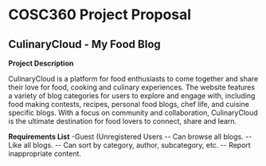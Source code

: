 # COSC360 Project Proposal

## CulinaryCloud - My Food Blog

__Project Description__

CulinaryCloud is a platform for food enthusiasts to come together and share their love for food, cooking and culinary experiences. The website features a variety of blog categories for users to explore and engage with, including food making contests, recipes, personal food blogs, chef life, and cuisine specific blogs. With a focus on community and collaboration, CulinaryCloud is the ultimate destination for food lovers to connect, share and learn.

__Requirements List__
-Guest (Unregistered Users
-- Can browse all blogs.
-- Like all blogs.
-- Can sort by category, author, subcategory, etc.
-- Report inappropriate content.



